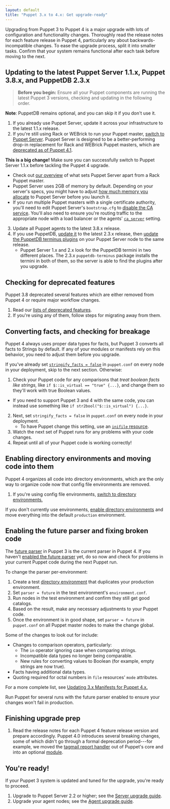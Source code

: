 ```yaml
---
layout: default
title: "Puppet 3.x to 4.x: Get upgrade-ready"
---
```


Upgrading from Puppet 3 to Puppet 4 is a major upgrade with lots of configuration and functionality changes. Thoroughly read the release notes for each feature release in Puppet 4, particularly any about backwards-incompatible changes. To ease the upgrade process, split it into smaller tasks. Confirm that your system remains functional after each task before moving to the next.


## Updating to the latest Puppet Server 1.1.x, Puppet 3.8.x, and PuppetDB 2.3.x

>**Before you begin:** Ensure all your Puppet components are running the latest Puppet 3 versions, checking and updating in the following order.

**Note**: PuppetDB remains optional, and you can skip it if you don't use it.

1. If you already use Puppet Server, update it across your infrastructure to the latest 1.1.x release.
2. If you're still using Rack or WEBrick to run your Puppet master, [switch to Puppet Server](/puppetserver/1.1/install_from_packages.html). Puppet Server is designed to be a better-performing drop-in replacement for Rack and WEBrick Puppet masters, which are [deprecated as of Puppet 4.1](/puppet/4.1/reference/release_notes.html#deprecated-rack-and-webrick-web-servers-for-puppet-master).

  **This is a big change!** Make sure you can successfully switch to Puppet Server 1.1.x before tackling the Puppet 4 upgrade.

  - Check out [our overview](/puppetserver/1.1/puppetserver_vs_passenger.html) of what sets Puppet Server apart from a Rack Puppet master.
  - Puppet Server uses 2GB of memory by default. Depending on your server's specs, you might have to adjust [how much memory you allocate](/puppetserver/1.1/install_from_packages.html#memory-allocation) to Puppet Server before you launch it.
  - If you run multiple Puppet masters with a single certificate authority, you'll need to edit Puppet Server's `bootstrap.cfg` to [disable the CA service](/puppetserver/1.1/external_ca_configuration.html#disabling-the-internal-puppet-ca-service). You'll also need to ensure you're routing traffic to the appropriate node with a load balancer or the agents' [`ca_server`](./configuration.html#caserver) setting.
3. Update all Puppet agents to the latest 3.8.x release.
4. If you use PuppetDB, [update it](/puppetdb/2.3/upgrade.html) to the latest 2.3.x release, then [update the PuppetDB terminus plugins](/puppetdb/2.3/upgrade.html#upgrading-the-terminus-plugins) on your Puppet Server node to the same release.
    - Puppet Server 1.x and 2.x look for the PuppetDB termini in two different places. The 2.3.x `puppetdb-terminus` package installs the termini in both of them, so the server is able to find the plugins after you upgrade.

## Checking for deprecated features

[deprecations]: /puppet/3.8/reference/deprecated_summary.html

Puppet 3.8 deprecated several features which are either removed from Puppet 4 or require major workflow changes.

1. Read our [lists of deprecated features][deprecations].
2. If you're using any of them, follow steps for migrating away from them.

## Converting facts, and checking for breakage

Puppet 4 always uses proper data types for facts, but Puppet 3 converts all facts to Strings by default. If any of your modules or manifests rely on this behavior, you need to adjust them before you upgrade.

If you've already set [`stringify_facts = false`](/puppet/3.8/reference/deprecated_settings.html#stringifyfacts--true) in `puppet.conf` on every node in your deployment, skip to the next section. Otherwise:

1. Check your Puppet code for any comparisons that _treat boolean facts like strings,_ like `if $::is_virtual == "true" {...}`, and change them so they'll work with true Boolean values.
  - If you need to support Puppet 3 and 4 with the same code, you can instead use something like `if str2bool("$::is_virtual") {...}`.
2. Next, set `stringify_facts = false` in `puppet.conf` on every node in your deployment.
   * To have Puppet change this setting, use an [`inifile` resource](https://forge.puppetlabs.com/puppetlabs/inifile).
3. Watch the next set of Puppet runs for any problems with your code changes.
4. Repeat until all of your Puppet code is working correctly!

## Enabling directory environments and moving code into them

Puppet 4 organizes all code into directory environments, which are the only way to organize code now that config file environments are removed.

[envs_config]: /puppet/3.8/reference/environments_configuring.html

1. If you're using config file environments, [switch to directory environments.][envs_config]

If you don't currently use environments, [enable directory environments][envs_config] and move everything into the default `production` environment.

## Enabling the future parser and fixing broken code

The [future parser](/puppet/3.8/reference/experiments_future.html) in Puppet 3 is the current parser in Puppet 4. If you haven't [enabled the future parser](/puppet/3.8/reference/experiments_future.html#enabling-the-future-parser) yet, do so now and check for problems in your current Puppet code during the next Puppet run.

To change the parser per-environment:

1. Create a test [directory environment](./environments.html) that duplicates your production environment.
2. Set `parser = future` in the test environment's `environment.conf`.
3. Run nodes in the test environment and confirm they still get good catalogs.
4. Based on the result, make any necessary adjustments to your Puppet code.
5. Once the environment is in good shape, set `parser = future` in `puppet.conf` on all Puppet master nodes to make the change global.

Some of the changes to look out for include:

- Changes to comparison operators, particularly:
  - The `in` operator ignoring case when comparing strings.
  - Incompatible data types no longer being comparable.
  - New rules for converting values to Boolean (for example, empty strings are now true).
- Facts having additional data types.
- Quoting required for octal numbers in `file` resources' `mode` attributes.

For a more complete list, see [Updating 3.x Manifests for Puppet 4.x.](./lang_updating_manifests.html)

Run Puppet for several runs with the future parser enabled to ensure your changes won't fail in production.

## Finishing upgrade prep

1. Read the release notes for each Puppet 4 feature release version and prepare accordingly.
   Puppet 4.0 introduces several breaking changes, some of which didn't go through a formal deprecation period---for example, we moved the [tagmail report handler](/puppet/3.8/reference/lang_tags.html#sending-tagmail-reports) out of Puppet's core and into an optional [module](https://forge.puppetlabs.com/puppetlabs/tagmail). 

## You're ready!

If your Puppet 3 system is updated and tuned for the upgrade, you're ready to proceed.

1. Upgrade to Puppet Server 2.2 or higher; see the [Server upgrade guide](./upgrade_major_server.html).
2. Upgrade your agent nodes; see the [Agent upgrade guide](./upgrade_major_agent.html).
